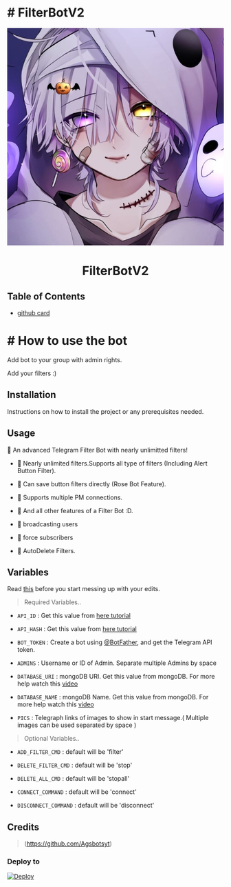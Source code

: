 # # FilterBotV2

<p align="center">

  <img src="Filter/182239b2f20c9676b69d3f3db2f092f7.jpg">

</p>

<h1 align="center">

  <b>FilterBotV2</b>

</h1>


## Table of Contents

- [github card](https://github-readme-stats.vercel.app/api/pin/?username=Agsbotsyt&repo=FilterBotV2&theme=dark)


# # How to use the bot

<p>Add bot to your group with admin rights.</p>

<p>Add your filters :)</p>

## Installation

Instructions on how to install the project or any prerequisites needed.

## Usage

🔰 An advanced Telegram Filter Bot with nearly unlimitted filters!</b>

- 🔰 Nearly unlimited filters.Supports all type of filters (Including Alert Button Filter).

- 🔰 Can save button filters directly (Rose Bot Feature).

- 🔰 Supports multiple PM connections.

- 🔰 And all other features of a Filter Bot :D.

- 🔰 broadcasting users

- 🔰 force subscribers

- 🔰 AutoDelete Filters.


## Variables 

Read [this](https://github.com/PR0FESS0R-99/Filter-Bot/blob/Professor-99/variables.py) before you start messing up with your edits.

> Required Variables..

- `API_ID` : Get this value from [here tutorial](https://youtu.be/F45N32GCyMo)

- `API_HASH` : Get this value from [here tutorial](https://youtu.be/F45N32GCyMo)

- `BOT_TOKEN` : Create a bot using [@BotFather](https://telegram.dog/BotFather), and get the Telegram API token.

- `ADMINS` : Username or ID of Admin. Separate multiple Admins by space

- `DATABASE_URI` : mongoDB URI. Get this value from mongoDB. For more help watch this [video](https://youtu.be/mD9veNL7KoE)

- `DATABASE_NAME` : mongoDB Name. Get this value from mongoDB. For more help watch this [video](https://youtu.be/mD9veNL7KoE)

- `PICS` : Telegraph links of images to show in start message.( Multiple images can be used separated by space )

> Optional Variables..

- `ADD_FILTER_CMD` : default will be 'filter'

- `DELETE_FILTER_CMD` : default will be 'stop'

- `DELETE_ALL_CMD` : default will be 'stopall'

- `CONNECT_COMMAND` : default will be 'connect'

- `DISCONNECT_COMMAND` : default will be 'disconnect'

## Credits

> (https://github.com/Agsbotsyt)

### Deploy to
<p><a href="https://render.com/deploy?repo=https://github.com/Agsbotsyt/FilterBotV2">
  <img src="https://render.com/images/deploy-to-render-button.svg" alt="Deploy">
</a></p>
</details>
